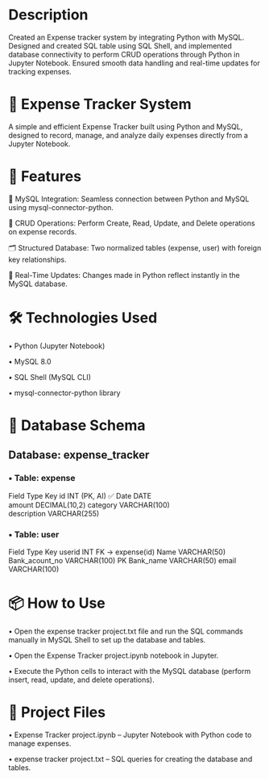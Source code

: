 # Description
Created an Expense tracker system by integrating Python with MySQL. Designed and created SQL table using SQL Shell, and implemented database connectivity to perform CRUD operations through Python in Jupyter Notebook. Ensured smooth data handling and real-time updates for tracking expenses.

# 🧾 Expense Tracker System
A simple and efficient Expense Tracker built using Python and MySQL, designed to record, manage, and analyze daily expenses directly from a Jupyter Notebook.

# 🚀 Features
📌 MySQL Integration: Seamless connection between Python and MySQL using mysql-connector-python.

🧮 CRUD Operations: Perform Create, Read, Update, and Delete operations on expense records.

🗂️ Structured Database: Two normalized tables (expense, user) with foreign key relationships.

🔄 Real-Time Updates: Changes made in Python reflect instantly in the MySQL database.

# 🛠️ Technologies Used
•	Python (Jupyter Notebook)

•	MySQL 8.0

•	SQL Shell (MySQL CLI)

•	mysql-connector-python library


# 🧱 Database Schema
## Database: expense_tracker

### •	Table: expense
Field  	          Type	              Key
id	              INT (PK, AI)	      ✅
Date	            DATE	
amount	          DECIMAL(10,2)	
category	        VARCHAR(100)	
description	      VARCHAR(255)	


### •	Table: user

Field	            Type	                    Key
userid	          INT	                      FK → expense(id)
Name            	VARCHAR(50)	
Bank_acount_no	  VARCHAR(100)	            PK
Bank_name        	VARCHAR(50)	
email	            VARCHAR(100)	

# 📦 How to Use
•	Open the expense tracker project.txt file and run the SQL commands manually in MySQL Shell to set up the database and tables.

•	Open the Expense Tracker project.ipynb notebook in Jupyter.

•	Execute the Python cells to interact with the MySQL database (perform insert, read, update, and delete operations).


# 📁 Project Files
•	Expense Tracker project.ipynb – Jupyter Notebook with Python code to manage expenses.

•	expense tracker project.txt – SQL queries for creating the database and tables.
